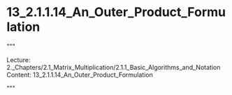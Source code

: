 # 13_2.1.1.14_An_Outer_Product_Formulation

"""

Lecture: 2._Chapters/2.1_Matrix_Multiplication/2.1.1_Basic_Algorithms_and_Notation
Content: 13_2.1.1.14_An_Outer_Product_Formulation

"""

